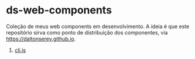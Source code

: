 # ds-web-components

Coleção de meus web components em desenvolvimento. A ideia é
que este repositório sirva como ponto de distribuição dos
componentes, via https://daltonserey.github.io.

1. [cli.js](cli.js)
